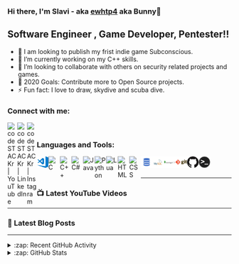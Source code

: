### Hi there, I'm Slavi - aka [ewhtp4][instagram] aka Bunny👋


## Software Engineer , Game Developer, Pentester!!

- 🔭 I am looking to publish my frist indie game Subconscious.
- 🌱 I’m currently working on my C++ skills.
- 👯 I’m looking to collaborate with others on security related projects and games. 
- 🥅 2020 Goals: Contribute more to Open Source projects.
- ⚡ Fun fact: I love to draw, skydive and scuba dive.


### Connect with me:

[<img align="left" alt="codeSTACKr | YouTube" width="22px" src="https://cdn.jsdelivr.net/npm/simple-icons@v3/icons/youtube.svg" />][youtube]
[<img align="left" alt="codeSTACKr | LinkedIn" width="22px" src="https://cdn.jsdelivr.net/npm/simple-icons@v3/icons/linkedin.svg" />][linkedin]
[<img align="left" alt="codeSTACKr | Instagram" width="22px" src="https://cdn.jsdelivr.net/npm/simple-icons@v3/icons/instagram.svg" />][instagram]

<br />

### Languages and Tools:

<img align="left" alt="Visual Studio Code" width="26px" src="https://raw.githubusercontent.com/github/explore/80688e429a7d4ef2fca1e82350fe8e3517d3494d/topics/visual-studio-code/visual-studio-code.png" />
<img align="left" alt="C" width="26px" src="https://github.com/abranhe/programming-languages-logos/blob/master/src/c/c_48x48.png" />
<img align="left" alt="C++" width="26px" src="https://github.com/abranhe/programming-languages-logos/blob/master/src/cpp/cpp_48x48.png" />
<img align="left" alt="C#" width="26px" src="https://github.com/abranhe/programming-languages-logos/blob/master/src/csharp/csharp_48x48.png" />
<img align="left" alt="Java" width="26px" src="https://github.com/abranhe/programming-languages-logos/blob/master/src/java/java_48x48.png" />
<img align="left" alt="Python" width="26px" src="https://github.com/abranhe/programming-languages-logos/blob/master/src/python/python_48x48.png" />
<img align="left" alt="Lua" width="26px" src="https://github.com/abranhe/programming-languages-logos/blob/master/src/lua/lua_48x48.png" />
<img align="left" alt="HTML" width="26px" src="https://github.com/abranhe/programming-languages-logos/blob/master/src/html/html_48x48.png" />
<img align="left" alt="CSS" width="26px" src="https://github.com/abranhe/programming-languages-logos/blob/master/src/css/css_48x48.png" />
<img align="left" alt="SQL" width="26px" src="https://raw.githubusercontent.com/github/explore/80688e429a7d4ef2fca1e82350fe8e3517d3494d/topics/sql/sql.png" />
<img align="left" alt="MySQL" width="26px" src="https://raw.githubusercontent.com/github/explore/80688e429a7d4ef2fca1e82350fe8e3517d3494d/topics/mysql/mysql.png" />
<img align="left" alt="MongoDB" width="26px" src="https://raw.githubusercontent.com/github/explore/80688e429a7d4ef2fca1e82350fe8e3517d3494d/topics/mongodb/mongodb.png" />
<img align="left" alt="Git" width="26px" src="https://raw.githubusercontent.com/github/explore/80688e429a7d4ef2fca1e82350fe8e3517d3494d/topics/git/git.png" />
<img align="left" alt="GitHub" width="26px" src="https://raw.githubusercontent.com/github/explore/78df643247d429f6cc873026c0622819ad797942/topics/github/github.png" />
<img align="left" alt="Terminal" width="26px" src="https://raw.githubusercontent.com/github/explore/80688e429a7d4ef2fca1e82350fe8e3517d3494d/topics/terminal/terminal.png" />

<br />
<br />

---

### 📺 Latest YouTube Videos

<!-- YOUTUBE:START -->
<!-- YOUTUBE:END -->

---

### 📕 Latest Blog Posts

<!-- BLOG-POST-LIST:START -->
<!-- BLOG-POST-LIST:END -->


---

<details>
  <summary>:zap: Recent GitHub Activity</summary>
  
<!--START_SECTION:activity-->
<!--END_SECTION:activity-->

</details>

<details>
  <summary>:zap: GitHub Stats</summary>

  <img align="left" alt="ewhtp4s GitHub Stats" src="https://github-readme-stats.ewhtp4.vercel.app/api?username=ewhtp4&show_icons=true&hide_border=true" />

</details>


[youtube]: https://www.youtube.com/channel/UCqXEqKQ76hbyKi8Fxs2ArJg?view_as=subscriber
[instagram]: https://www.instagram.com/ewhtp4/
[linkedin]: https://www.linkedin.com/in/slavko-mihajlovic-45256119a/
[twitch]: https://www.twitch.tv/ewhtp4